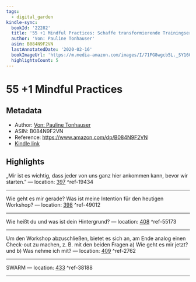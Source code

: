 ```yaml
---
tags:
  - digital_garden
kindle-sync:
  bookId: '22282'
  title: '55 +1 Mindful Practices: Schaffe transformierende Trainingserlebnisse'
  author: 'Von: Pauline Tonhauser'
  asin: B084N9F2VN
  lastAnnotatedDate: '2020-02-16'
  bookImageUrl: 'https://m.media-amazon.com/images/I/71FG8wgcb5L._SY160.jpg'
  highlightsCount: 5
---
```

# 55 +1 Mindful Practices
## Metadata
* Author: [Von: Pauline Tonhauser](https://www.amazon.com/-/de/Pauline-Tonhauser/e/B00UMZVVAG/ref=dp_byline_cont_ebooks_1)
* ASIN: B084N9F2VN
* Reference: https://www.amazon.com/dp/B084N9F2VN
* [Kindle link](kindle://book?action=open&asin=B084N9F2VN)

## Highlights
„Mir ist es wichtig, dass jeder von uns ganz hier ankommen kann, bevor wir starten.” — location: [397](kindle://book?action=open&asin=B084N9F2VN&location=397) ^ref-19434

---
Wie geht es mir gerade? Was ist meine Intention für den heutigen Workshop? — location: [398](kindle://book?action=open&asin=B084N9F2VN&location=398) ^ref-49012

---
Wie heißt du und was ist dein Hintergrund? — location: [408](kindle://book?action=open&asin=B084N9F2VN&location=408) ^ref-55173

---
Um den Workshop abzuschließen, bietet es sich an, am Ende analog einen Check-out zu machen, z. B. mit den beiden Fragen a) Wie geht es mir jetzt? und b) Was nehme ich mit? — location: [409](kindle://book?action=open&asin=B084N9F2VN&location=409) ^ref-2762

---
SWARM — location: [433](kindle://book?action=open&asin=B084N9F2VN&location=433) ^ref-38188

---
